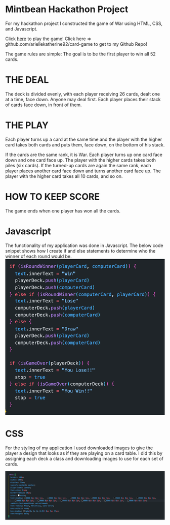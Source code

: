 # Mintbean Hackathon Project

For my hackathon project I constructed the game of War using HTML, CSS, and Javascript.

Click [here](https://war-card-game-sepia.vercel.app/) to play the game!
Click here => github.com/ariellekatherine92/card-game to get to my Github Repo!

The game rules are simple:
The goal is to be the first player to win all 52 cards.

# THE DEAL
The deck is divided evenly, with each player receiving 26 cards, dealt one at a time, face down. Anyone may deal first. Each player places their stack of cards face down, in front of them.

# THE PLAY
Each player turns up a card at the same time and the player with the higher card takes both cards and puts them, face down, on the bottom of his stack.

If the cards are the same rank, it is War. Each player turns up one card face down and one card face up. The player with the higher cards takes both piles (six cards). If the turned-up cards are again the same rank, each player places another card face down and turns another card face up. The player with the higher card takes all 10 cards, and so on.

# HOW TO KEEP SCORE
The game ends when one player has won all the cards.

# Javascript

The functionality of my application was done in Javascript. The below code snippet shows how I create if and else statements to determine who the winner of each round would be. 
![javascript](javascript.png)

# CSS 
For the styling of my application I used downloaded images to give the player a design that looks as if they are playing on a card table. I did this by assigning each deck a class and downloading images to use for each set of cards.

![css](css.png)

